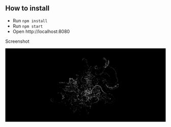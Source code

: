 ## How to install

* Run `npm install`
* Run `npm start`
* Open http://localhost:8080

Screenshot

![screenshot rings](screenshot.jpg)
